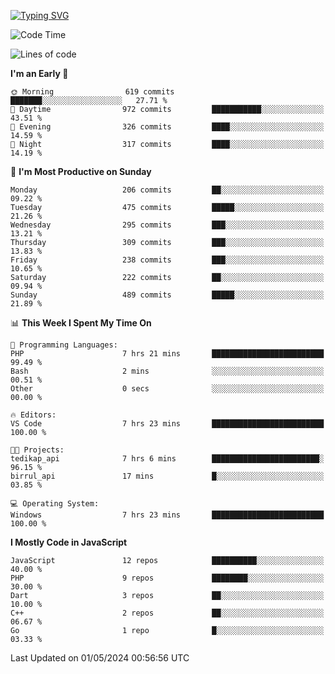 [![Typing SVG](https://readme-typing-svg.demolab.com?font=Fira+Code&pause=1000&color=F7F7F7&random=false&width=435&lines=Hi+%F0%9F%91%8B%2C+I'm+Rafiu+Sidqi;Junior+Backend+Developer)](https://git.io/typing-svg)
<!--START_SECTION:waka-->
![Code Time](http://img.shields.io/badge/Code%20Time-198%20hrs%204%20mins-blue)

![Lines of code](https://img.shields.io/badge/From%20Hello%20World%20I%27ve%20Written-857.8%20thousand%20lines%20of%20code-blue)

**I'm an Early 🐤** 

```text
🌞 Morning                619 commits         ███████░░░░░░░░░░░░░░░░░░   27.71 % 
🌆 Daytime                972 commits         ███████████░░░░░░░░░░░░░░   43.51 % 
🌃 Evening                326 commits         ████░░░░░░░░░░░░░░░░░░░░░   14.59 % 
🌙 Night                  317 commits         ████░░░░░░░░░░░░░░░░░░░░░   14.19 % 
```
📅 **I'm Most Productive on Sunday** 

```text
Monday                   206 commits         ██░░░░░░░░░░░░░░░░░░░░░░░   09.22 % 
Tuesday                  475 commits         █████░░░░░░░░░░░░░░░░░░░░   21.26 % 
Wednesday                295 commits         ███░░░░░░░░░░░░░░░░░░░░░░   13.21 % 
Thursday                 309 commits         ███░░░░░░░░░░░░░░░░░░░░░░   13.83 % 
Friday                   238 commits         ███░░░░░░░░░░░░░░░░░░░░░░   10.65 % 
Saturday                 222 commits         ██░░░░░░░░░░░░░░░░░░░░░░░   09.94 % 
Sunday                   489 commits         █████░░░░░░░░░░░░░░░░░░░░   21.89 % 
```


📊 **This Week I Spent My Time On** 

```text
💬 Programming Languages: 
PHP                      7 hrs 21 mins       █████████████████████████   99.49 % 
Bash                     2 mins              ░░░░░░░░░░░░░░░░░░░░░░░░░   00.51 % 
Other                    0 secs              ░░░░░░░░░░░░░░░░░░░░░░░░░   00.00 % 

🔥 Editors: 
VS Code                  7 hrs 23 mins       █████████████████████████   100.00 % 

🐱‍💻 Projects: 
tedikap_api              7 hrs 6 mins        ████████████████████████░   96.15 % 
birrul_api               17 mins             █░░░░░░░░░░░░░░░░░░░░░░░░   03.85 % 

💻 Operating System: 
Windows                  7 hrs 23 mins       █████████████████████████   100.00 % 
```

**I Mostly Code in JavaScript** 

```text
JavaScript               12 repos            ██████████░░░░░░░░░░░░░░░   40.00 % 
PHP                      9 repos             ████████░░░░░░░░░░░░░░░░░   30.00 % 
Dart                     3 repos             ██░░░░░░░░░░░░░░░░░░░░░░░   10.00 % 
C++                      2 repos             ██░░░░░░░░░░░░░░░░░░░░░░░   06.67 % 
Go                       1 repo              █░░░░░░░░░░░░░░░░░░░░░░░░   03.33 % 
```




 Last Updated on 01/05/2024 00:56:56 UTC
<!--END_SECTION:waka-->
